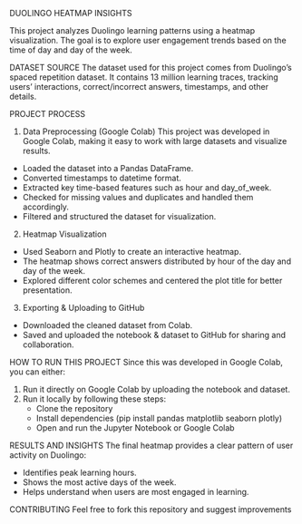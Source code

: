DUOLINGO HEATMAP INSIGHTS

This project analyzes Duolingo learning patterns using a heatmap visualization. The goal is to explore user engagement trends based on the time of day and day of the week.

DATASET SOURCE 
The dataset used for this project comes from Duolingo’s spaced repetition dataset. It contains 13 million learning traces, tracking users’ interactions, correct/incorrect answers, timestamps, and other details.

PROJECT PROCESS
1. Data Preprocessing (Google Colab)
This project was developed in Google Colab, making it easy to work with large datasets and visualize results.
* Loaded the dataset into a Pandas DataFrame.
* Converted timestamps to datetime format.
* Extracted key time-based features such as hour and day_of_week.
* Checked for missing values and duplicates and handled them accordingly.
* Filtered and structured the dataset for visualization.
  
2. Heatmap Visualization
* Used Seaborn and Plotly to create an interactive heatmap.
* The heatmap shows correct answers distributed by hour of the day and day of the week.
* Explored different color schemes and centered the plot title for better presentation.
  
3. Exporting & Uploading to GitHub
* Downloaded the cleaned dataset from Colab.
* Saved and uploaded the notebook & dataset to GitHub for sharing and collaboration.

HOW TO RUN THIS PROJECT
Since this was developed in Google Colab, you can either:
1. Run it directly on Google Colab by uploading the notebook and dataset.
2. Run it locally by following these steps:
   - Clone the repository
   - Install dependencies (pip install pandas matplotlib seaborn plotly)
   - Open and run the Jupyter Notebook or Google Colab

RESULTS AND INSIGHTS
The final heatmap provides a clear pattern of user activity on Duolingo:
- Identifies peak learning hours.
- Shows the most active days of the week.
- Helps understand when users are most engaged in learning.

CONTRIBUTING
Feel free to fork this repository and suggest improvements

